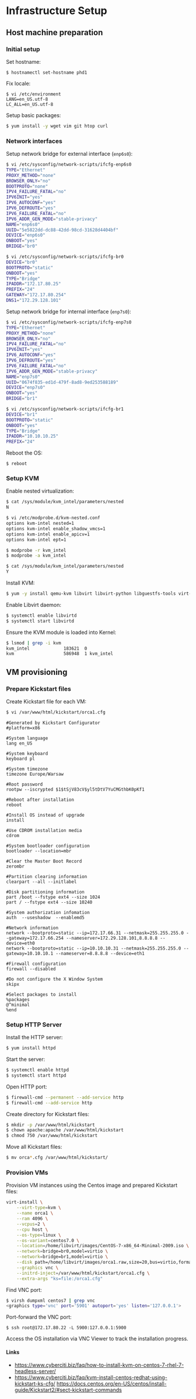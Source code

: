 # Infrastructure Setup

## Host machine preparation

### Initial setup

Set hostname:

```
$ hostnamectl set-hostname phd1
```

Fix locale:

```
$ vi /etc/environment
LANG=en_US.utf-8
LC_ALL=en_US.utf-8
```

Setup basic packages:

```bash
$ yum install -y wget vim git htop curl
```

### Network interfaces

Setup network bridge for external interface (`enp6s0`):

```bash
$ vi /etc/sysconfig/network-scripts/ifcfg-enp6s0
TYPE="Ethernet"
PROXY_METHOD="none"
BROWSER_ONLY="no"
BOOTPROTO="none"
IPV4_FAILURE_FATAL="no"
IPV6INIT="yes"
IPV6_AUTOCONF="yes"
IPV6_DEFROUTE="yes"
IPV6_FAILURE_FATAL="no"
IPV6_ADDR_GEN_MODE="stable-privacy"
NAME="enp6s0"
UUID="5e5822dd-dc88-42dd-98cd-31628d4404bf"
DEVICE="enp6s0"
ONBOOT="yes"
BRIDGE="br0"
```

```bash
$ vi /etc/sysconfig/network-scripts/ifcfg-br0
DEVICE="br0"
BOOTPROTO="static"
ONBOOT="yes"
TYPE="Bridge"
IPADDR="172.17.80.25"
PREFIX="24"
GATEWAY="172.17.80.254"
DNS1="172.29.128.101"
```

Setup network bridge for internal interface (`enp7s0`):

```bash
$ vi /etc/sysconfig/network-scripts/ifcfg-enp7s0
TYPE="Ethernet"
PROXY_METHOD="none"
BROWSER_ONLY="no"
IPV4_FAILURE_FATAL="no"
IPV6INIT="yes"
IPV6_AUTOCONF="yes"
IPV6_DEFROUTE="yes"
IPV6_FAILURE_FATAL="no"
IPV6_ADDR_GEN_MODE="stable-privacy"
NAME="enp7s0"
UUID="0674f835-ed1d-479f-8ad8-9ed253588189"
DEVICE="enp7s0"
ONBOOT="yes"
BRIDGE="br1"
```

```bash
$ vi /etc/sysconfig/network-scripts/ifcfg-br1
DEVICE="br1"
BOOTPROTO="static"
ONBOOT="yes"
TYPE="Bridge"
IPADDR="10.10.10.25"
PREFIX="24"
```

Reboot the OS:

```
$ reboot
```

### Setup KVM

Enable nested virtualization:

```bash
$ cat /sys/module/kvm_intel/parameters/nested
N
```

```bash
$ vi /etc/modprobe.d/kvm-nested.conf
options kvm-intel nested=1
options kvm-intel enable_shadow_vmcs=1
options kvm-intel enable_apicv=1
options kvm-intel ept=1
```

```bash
$ modprobe -r kvm_intel
$ modprobe -a kvm_intel
```

```bash
$ cat /sys/module/kvm_intel/parameters/nested
Y
```

Install KVM:

```bash
$ yum -y install qemu-kvm libvirt libvirt-python libguestfs-tools virt-install
```

Enable Libvirt daemon:

```bash
$ systemctl enable libvirtd
$ systemctl start libvirtd
```

Ensure the KVM module is loaded into Kernel:

```bash
$ lsmod | grep -i kvm
kvm_intel             183621  0
kvm                   586948  1 kvm_intel
```

## VM provisioning

### Prepare Kickstart files

Create Kickstart file for each VM:

```bash
$ vi /var/www/html/kickstart/orca1.cfg
```

```
#Generated by Kickstart Configurator
#platform=x86

#System language
lang en_US

#System keyboard
keyboard pl

#System timezone
timezone Europe/Warsaw

#Root password
rootpw --iscrypted $1$tSjV83cV$yl5tDtV7YuCMGthbK0pKf1

#Reboot after installation
reboot

#Install OS instead of upgrade
install

#Use CDROM installation media
cdrom

#System bootloader configuration
bootloader --location=mbr

#Clear the Master Boot Record
zerombr

#Partition clearing information
clearpart --all --initlabel

#Disk partitioning information
part /boot --fstype ext4 --size 1024
part / --fstype ext4 --size 10240

#System authorization infomation
auth  --useshadow  --enablemd5

#Network information
network --bootproto=static --ip=172.17.66.31 --netmask=255.255.255.0 --gateway=172.17.66.254 --nameserver=172.29.128.101,8.8.8.8 --device=eth0
network --bootproto=static --ip=10.10.10.31 --netmask=255.255.255.0 --gateway=10.10.10.1 --nameserver=8.8.8.8 --device=eth1

#Firewall configuration
firewall --disabled

#Do not configure the X Window System
skipx

#Select packages to install
%packages
@^minimal
%end
```

### Setup HTTP Server

Install the HTTP server:

```bash
$ yum install httpd
```

Start the server:

```bash
$ systemctl enable httpd
$ systemctl start httpd
```

Open HTTP port:

```bash
$ firewall-cmd --permanent --add-service http
$ firewall-cmd --add-service http
```

Create directory for Kickstart files:

```bash
$ mkdir -p /var/www/html/kickstart
$ chown apache:apache /var/www/html/kickstart
$ chmod 750 /var/www/html/kickstart
```

Move all Kickstart files:

```bash
$ mv orca*.cfg /var/www/html/kickstart/
```

### Provision VMs

Provision VM instances using the Centos image and prepared Kickstart files:

```bash
virt-install \
    --virt-type=kvm \
    --name orca1 \
    --ram 4096 \
    --vcpus=2 \
    --cpu host \
    --os-type=linux \
    --os-variant=centos7.0 \
    --location=/home/libvirt/images/CentOS-7-x86_64-Minimal-2009.iso \
    --network=bridge=br0,model=virtio \
    --network=bridge=br1,model=virtio \
    --disk path=/home/libvirt/images/orca1.raw,size=20,bus=virtio,format=raw \
    --graphics vnc \
    --initrd-inject=/var/www/html/kickstart/orca1.cfg \
    --extra-args "ks=file:/orca1.cfg"
```

Find VNC port:

```bash
$ virsh dumpxml centos7 | grep vnc
<graphics type='vnc' port='5901' autoport='yes' listen='127.0.0.1'>
```

Port-forward the VNC port:

```
$ ssh root@172.17.80.22 -L 5900:127.0.0.1:5900
```

Access the OS installation via VNC Viewer to track the installation progress.


#### Links

* https://www.cyberciti.biz/faq/how-to-install-kvm-on-centos-7-rhel-7-headless-server/
* https://www.cyberciti.biz/faq/kvm-install-centos-redhat-using-kickstart-ks-cfg/
https://docs.centos.org/en-US/centos/install-guide/Kickstart2/#sect-kickstart-commands
